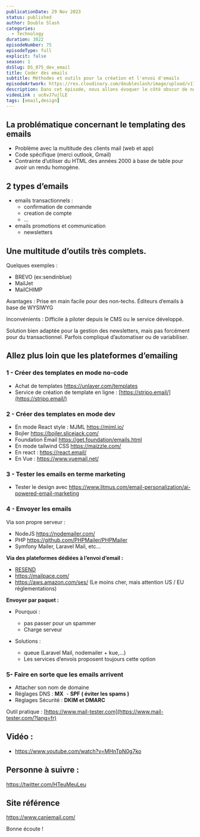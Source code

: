```yaml
---
publicationDate: 29 Nov 2023
status: published
author: Double Slash
categories:
  - Technology
duration: 3822
episodeNumber: 75
episodeType: full
explicit: false
season: 1
dsSlug: DS_075_dev_email
title: Coder des emails
subtitle: Méthodes et outils pour la création et l'envoi d'emails
episodeArtwork: https://res.cloudinary.com/doubleslash/image/upload/v1701157471/ART_75_email_mytqlw.png
description: Dans cet épisode, nous allons évoquer le côté obscur de notre métier. Faire du développement à destination des emails ! Nous allons commencer par la partie templating, puis nous évoquerons les plateformes en lignes, les frameworks, les pièges à éviter et nous finirons par un retour d’expérience dans le secteur du e-commerce.
videoLink : uc6vJ7ujlLE
tags: [email,design]
---
```


## La problématique concernant le templating des emails

- Problème avec la multitude des clients mail (web et app)
- Code spécifique (merci outlook, Gmail)
- Contrainte d’utiliser du HTML des années 2000 à base de table pour avoir un rendu homogène.

## 2 types d’emails

- emails transactionnels :
    - confirmation de commande
    - creation de compte
    - …
- emails promotions et communication
    - newsletters

## Une multitude d’outils très complets.

Quelques exemples :

- BREVO (ex:sendinblue)
- MailJet
- MailCHIMP

Avantages : Prise en main facile pour des non-techs. Éditeurs d’emails à base de WYSIWYG

Inconvénients : Difficile à piloter depuis le CMS ou le service développé.

Solution bien adaptée pour la gestion des newsletters, mais pas forcément pour du transactionnel.
Parfois compliqué d’automatiser ou de variabiliser.

## Allez plus loin que les plateformes d’emailing

### 1 - Créer des templates en mode no-code

- Achat de templates https://unlayer.com/templates
- Service de création de template en ligne : [https://stripo.email/](https://stripo.email/)

### 2 - Créer des templates en mode dev

- En mode React style : MJML https://mjml.io/
- Bojler https://bojler.slicejack.com/
- Foundation Email https://get.foundation/emails.html
- En mode tailwind CSS https://maizzle.com/
- En react : https://react.email/
- En Vue : https://www.vuemail.net/

### 3 - Tester les emails en terme marketing

- Tester le design avec https://www.litmus.com/email-personalization/ai-powered-email-marketing

### 4 - Envoyer les emails

Via son propre serveur :

- NodeJS https://nodemailer.com/
- PHP https://github.com/PHPMailer/PHPMailer
- Symfony Mailer, Laravel Mail, etc…

**Via des plateformes dédiées à l’envoi d’email :**

- [RESEND](https://resend.com/)
- https://mailpace.com/
- https://aws.amazon.com/ses/ (Le moins cher, mais attention US / EU réglementations)

**Envoyer par paquet :**

- Pourquoi :
    - pas passer pour un spammer
    - Charge serveur

- Solutions :
    - queue (Laravel Mail, nodemailer + kue,…)
    - Les services d’envois proposent toujours cette option

### 5- Faire en sorte que les emails arrivent

- Attacher son nom de domaine
- Réglages DNS : **MX**  - **SPF  ( éviter les spams )**
- Réglages Sécurité : **DKIM et DMARC**

Outil pratique : [https://www.mail-tester.com](https://www.mail-tester.com/?lang=fr)

## Vidéo :

- https://www.youtube.com/watch?v=MHnTpN0g7ko

## Personne à suivre :

https://twitter.com/HTeuMeuLeu

## Site référence

https://www.caniemail.com/



Bonne écoute !





